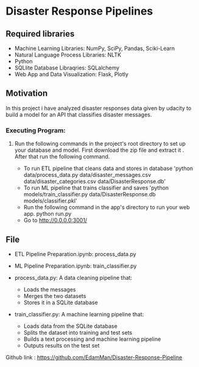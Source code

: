 # Disaster Response Pipelines

## Required libraries

- Machine Learning Libraries: NumPy, SciPy, Pandas, Sciki-Learn
- Natural Language Process Libraries: NLTK
- Python
- SQLlite Database Libraqries: SQLalchemy
- Web App and Data Visualization: Flask, Plotly

## Motivation

In this project i have analyzed disaster responses data given by udacity to build a model for an API that classifies disaster messages.

### Executing Program:

1. Run the following commands in the project's root directory to set up your database and model.
First download the zip file and extract it . After that run the following command.

    - To run ETL pipeline that cleans data and stores in database
        'python data/process_data.py data/disaster_messages.csv data/disaster_categories.csv data/DisasterResponse.db'
    - To run ML pipeline that trains classifier and saves
        'python models/train_classifier.py data/DisasterResponse.db models/classifier.pkl'
    - Run the following command in the app's directory to run your web app.
     	 python run.py
    - Go to http://0.0.0.0:3001/


## File

- ETL Pipeline Preparation.ipynb: process_data.py
- ML Pipeline Preparation.ipynb: train_classifier.py
- process_data.py: A data cleaning pipeline that:
  - Loads the messages
  - Merges the two datasets
  - Stores it in a SQLite database

- train_classifier.py: A machine learning pipeline that:
  - Loads data from the SQLite database
  - Splits the dataset into training and test sets
  - Builds a text processing and machine learning pipeline
  - Outputs results on the test set

Github link : https://github.com/EdamMan/Disaster-Response-Pipeline

